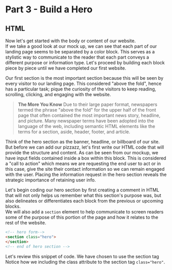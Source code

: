 # Part 3 - Build a Hero

## HTML 

Now let's get started with the body or content of our website.  
If we take a good look at our mock up, we can see that each part of our landing page seems to be separated by a color block.  This serves as a stylistic way to communicate to the reader that each part conveys a different purpose or information type.  Let's proceed by building each block piece by piece until we have completed our first website.

Our first section is the most important section because this will be seen by every visitor to our landing page.  This considered "above the fold", hence has a particular task; pique the curiosity of the visitors to keep reading, scrolling, clicking, and engaging with the website. 

> **The More You Know** Due to their large paper format, newspapers termed the phrase "above the fold" for the upper half of the front page that often contained the most important news story, headline, and picture.  Many newspaper terms have been adopted into the language of the web, including  semantic HTML elements like the terms for a section, aside, header, footer, and article.

 Think of the hero section as the banner, headline, or billboard of our site.  But before we can add our pizzazz, let's first write our HTML code that will provide the structure and content.  As can be seen from our mockup, we have input fields contained inside a box within this block.  This is considered a "call to action" which means we are requesting the end user to act or in this case, give the site their contact information so we can remain engaged with the user.  Placing the information request in the hero section reveals the strategic importance of retaining user info. 

 Let's begin coding our hero section by first creating a comment in HTML that will not only helps us remember what this section's purpose was, but also delineates or differentiates each block from the previous or upcoming blocks.  
 We will also add a `section` element to help communicate to screen readers some of the purpose of this portion of the page and how it relates to the rest of the website.

```html
<!-- hero form-->
<section class="hero">
</section>
<!-- end of hero section -->
```

Let's review this snippet of code.  We have chosen to use the section tag
Notice how we including the class attribute to the section tag `class="hero"`.  